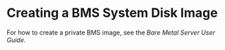 # Creating a BMS System Disk Image<a name="EN-US_TOPIC_0095084510"></a>

For how to create a private BMS image, see the  _Bare Metal Server User Guide_.

